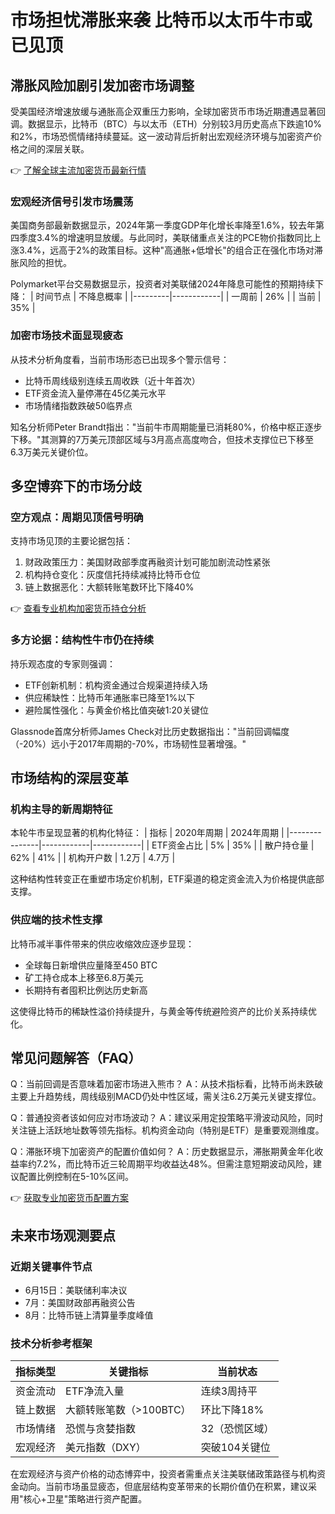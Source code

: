 # 市场担忧滞胀来袭 比特币以太币牛市或已见顶

## 滞胀风险加剧引发加密市场调整

受美国经济增速放缓与通胀高企双重压力影响，全球加密货币市场近期遭遇显著回调。数据显示，比特币（BTC）与以太币（ETH）分别较3月历史高点下跌逾10%和2%，市场恐慌情绪持续蔓延。这一波动背后折射出宏观经济环境与加密资产价格之间的深层关联。

👉 [了解全球主流加密货币最新行情](https://bit.ly/okx_welcome)

### 宏观经济信号引发市场震荡
美国商务部最新数据显示，2024年第一季度GDP年化增长率降至1.6%，较去年第四季度3.4%的增速明显放缓。与此同时，美联储重点关注的PCE物价指数同比上涨3.4%，远高于2%的政策目标。这种"高通胀+低增长"的组合正在强化市场对滞胀风险的担忧。

Polymarket平台交易数据显示，投资者对美联储2024年降息可能性的预期持续下降：
| 时间节点 | 不降息概率 |
|---------|------------|
| 一周前  | 26%        |
| 当前    | 35%        |

### 加密市场技术面显现疲态
从技术分析角度看，当前市场形态已出现多个警示信号：
- 比特币周线级别连续五周收跌（近十年首次）
- ETF资金流入量停滞在45亿美元水平
- 市场情绪指数跌破50临界点

知名分析师Peter Brandt指出："当前牛市周期能量已消耗80%，价格中枢正逐步下移。"其测算的7万美元顶部区域与3月高点高度吻合，但技术支撑位已下移至6.3万美元关键价位。

## 多空博弈下的市场分歧

### 空方观点：周期见顶信号明确
支持市场见顶的主要论据包括：
1. 财政政策压力：美国财政部季度再融资计划可能加剧流动性紧张
2. 机构持仓变化：灰度信托持续减持比特币仓位
3. 链上数据恶化：大额转账笔数环比下降40%

👉 [查看专业机构加密货币持仓分析](https://bit.ly/okx_welcome)

### 多方论据：结构性牛市仍在持续
持乐观态度的专家则强调：
- ETF创新机制：机构资金通过合规渠道持续入场
- 供应稀缺性：比特币年通胀率已降至1%以下
- 避险属性强化：与黄金价格比值突破1:20关键位

Glassnode首席分析师James Check对比历史数据指出："当前回调幅度（-20%）远小于2017年周期的-70%，市场韧性显著增强。"

## 市场结构的深层变革

### 机构主导的新周期特征
本轮牛市呈现显著的机构化特征：
| 指标          | 2020年周期 | 2024年周期 |
|---------------|------------|------------|
| ETF资金占比   | 5%         | 35%        |
| 散户持仓量    | 62%        | 41%        |
| 机构开户数    | 1.2万      | 4.7万      |

这种结构性转变正在重塑市场定价机制，ETF渠道的稳定资金流入为价格提供底部支撑。

### 供应端的技术性支撑
比特币减半事件带来的供应收缩效应逐步显现：
- 全球每日新增供应量降至450 BTC
- 矿工持仓成本上移至6.8万美元
- 长期持有者囤积比例达历史新高

这使得比特币的稀缺性溢价持续提升，与黄金等传统避险资产的比价关系持续优化。

## 常见问题解答（FAQ）

Q：当前回调是否意味着加密市场进入熊市？
A：从技术指标看，比特币尚未跌破主要上升趋势线，周线级别MACD仍处中性区域，需关注6.2万美元关键支撑位。

Q：普通投资者该如何应对市场波动？
A：建议采用定投策略平滑波动风险，同时关注链上活跃地址数等领先指标。机构资金动向（特别是ETF）是重要观测维度。

Q：滞胀环境下加密资产的配置价值如何？
A：历史数据显示，滞胀期黄金年化收益率约7.2%，而比特币近三轮周期平均收益达48%。但需注意短期波动风险，建议配置比例控制在5-10%区间。

👉 [获取专业加密货币配置方案](https://bit.ly/okx_welcome)

## 未来市场观测要点

### 近期关键事件节点
- 6月15日：美联储利率决议
- 7月：美国财政部再融资公告
- 8月：比特币链上清算量季度峰值

### 技术分析参考框架
| 指标类型   | 关键指标                  | 当前状态       |
|------------|---------------------------|----------------|
| 资金流动   | ETF净流入量               | 连续3周持平    |
| 链上数据   | 大额转账笔数（>100BTC）   | 环比下降18%    |
| 市场情绪   | 恐慌与贪婪指数            | 32（恐慌区域） |
| 宏观经济   | 美元指数（DXY）           | 突破104关键位  |

在宏观经济与资产价格的动态博弈中，投资者需重点关注美联储政策路径与机构资金动向。当前市场虽显疲态，但底层结构变革带来的长期价值仍在积累，建议采用"核心+卫星"策略进行资产配置。